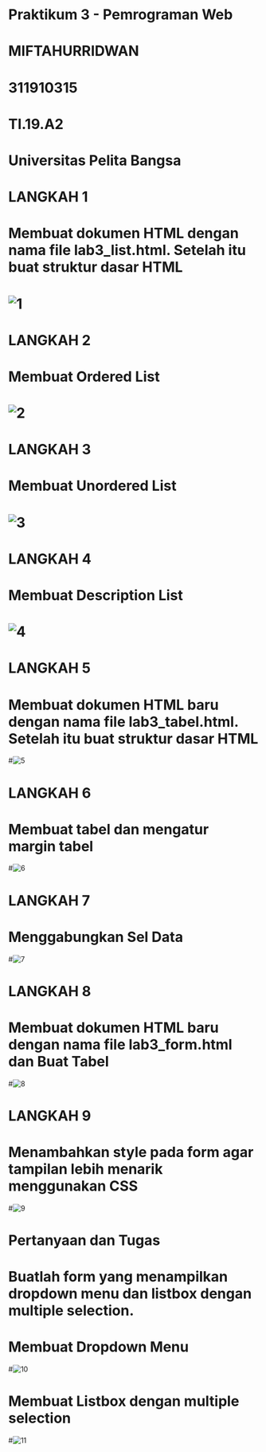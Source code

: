 # Praktikum 3 - Pemrograman Web
# MIFTAHURRIDWAN
# 311910315
# TI.19.A2
# Universitas Pelita Bangsa
# LANGKAH 1
# Membuat dokumen HTML dengan nama file lab3_list.html. Setelah itu buat struktur dasar HTML
# ![1](https://user-images.githubusercontent.com/56618988/160279365-2279a758-01d1-4c7e-b45a-5fc0686c28f8.jpg)
# LANGKAH 2
# Membuat Ordered List
# ![2](https://user-images.githubusercontent.com/56618988/160279442-d9b5943e-25cf-455d-a41a-72304d5deb46.jpg)
# LANGKAH 3
# Membuat Unordered List
# ![3](https://user-images.githubusercontent.com/56618988/160279462-16ebfa93-2255-4f88-9676-3f688398c383.jpg)
# LANGKAH 4
# Membuat Description List
# ![4](https://user-images.githubusercontent.com/56618988/160279484-45cda7a1-49ee-433c-9cef-a27d91b21768.jpg)
# LANGKAH 5
# Membuat dokumen HTML baru dengan nama file lab3_tabel.html. Setelah itu buat struktur dasar HTML
#![5](https://user-images.githubusercontent.com/56618988/160283736-3e66a9f2-5c3d-4b09-a5ad-0bd882b2a741.jpg)
# LANGKAH 6
# Membuat tabel dan mengatur margin tabel
#![6](https://user-images.githubusercontent.com/56618988/160283747-590388c8-281a-4ddf-9ca4-f9dec3f5f5c6.jpg)
# LANGKAH 7
# Menggabungkan Sel Data
#![7](https://user-images.githubusercontent.com/56618988/160283763-12e13617-3c3b-4beb-a2d4-9bb2a4d56ce2.jpg)
# LANGKAH 8
# Membuat dokumen HTML baru dengan nama file lab3_form.html dan Buat Tabel
#![8](https://user-images.githubusercontent.com/56618988/160283799-b53e5823-6432-4710-85a1-d896c81ea9eb.jpg)
# LANGKAH 9
# Menambahkan style pada form agar tampilan lebih menarik menggunakan CSS
#![9](https://user-images.githubusercontent.com/56618988/160283863-969ea2d9-05d8-4a02-ba3a-dc65ba53be43.jpg)
# Pertanyaan dan Tugas  
# Buatlah form yang menampilkan dropdown menu dan listbox dengan multiple selection.
# Membuat Dropdown Menu
#![10](https://user-images.githubusercontent.com/56618988/160285539-59c88b48-3c0b-4150-8b1f-661d010edfed.jpg)
# Membuat Listbox dengan multiple selection
#![11](https://user-images.githubusercontent.com/56618988/160285546-dc2a9ac0-b8b8-44c1-9759-40d715cd240c.jpg)

